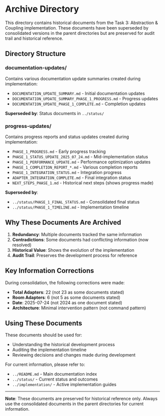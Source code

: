 # Archive Directory

This directory contains historical documents from the Task 3: Abstraction & Coupling implementation. These documents have been superseded by consolidated versions in the parent directories but are preserved for audit trail and historical reference.

## Directory Structure

### documentation-updates/
Contains various documentation update summaries created during implementation:
- `DOCUMENTATION_UPDATE_SUMMARY.md` - Initial documentation updates
- `DOCUMENTATION_UPDATE_SUMMARY_PHASE_1_PROGRESS.md` - Progress updates
- `DOCUMENTATION_UPDATE_PHASE_1_COMPLETE.md` - Completion updates

**Superseded by**: Status documents in `../status/`

### progress-updates/
Contains progress reports and status updates created during implementation:
- `PHASE_1_PROGRESS.md` - Early progress tracking
- `PHASE_1_STATUS_UPDATE_2025_07_24.md` - Mid-implementation status
- `PHASE_1_PERFORMANCE_UPDATE.md` - Performance optimization updates
- `PHASE_1_COMPLETION_REPORT_*.md` - Various completion reports
- `PHASE_1_INTEGRATION_STATUS.md` - Integration progress
- `ADAPTER_INTEGRATION_COMPLETE.md` - Final integration status
- `NEXT_STEPS_PHASE_1.md` - Historical next steps (shows progress made)

**Superseded by**: 
- `../status/PHASE_1_FINAL_STATUS.md` - Consolidated final status
- `../status/PHASE_1_TIMELINE.md` - Implementation timeline

## Why These Documents Are Archived

1. **Redundancy**: Multiple documents tracked the same information
2. **Contradictions**: Some documents had conflicting information (now resolved)
3. **Historical Value**: Shows the evolution of the implementation
4. **Audit Trail**: Preserves the development process for reference

## Key Information Corrections

During consolidation, the following corrections were made:
- **Total Adapters**: 22 (not 23 as some documents stated)
- **Room Adapters**: 6 (not 5 as some documents stated)
- **Date**: 2025-07-24 (not 2024 as one document stated)
- **Architecture**: Minimal intervention pattern (not command pattern)

## Using These Documents

These documents should be used for:
- Understanding the historical development process
- Auditing the implementation timeline
- Reviewing decisions and changes made during development

For current information, please refer to:
- `../README.md` - Main documentation index
- `../status/` - Current status and outcomes
- `../implementation/` - Active implementation guides

---
**Note**: These documents are preserved for historical reference only. Always use the consolidated documents in the parent directories for current information.